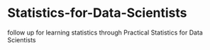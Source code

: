 # Statistics-for-Data-Scientists
follow up for learning statistics through Practical Statistics for Data Scientists
